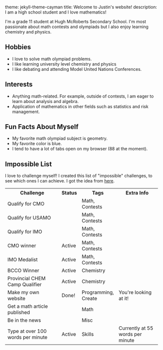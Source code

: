 theme: jekyll-theme-cayman
title: Welcome to Justin's website!
description: I am a high school student and I love mathematics!

<p>
	I'm a grade 11 student at Hugh McRoberts Secondary School. I'm most passionate about math contests and olympiads but I also enjoy learning chemistry and physics.
</p>
<h2> Hobbies </h2>
<ul>
	<li> I love to solve math olympiad problems. </li>
	<li> I like learning university level chemistry and physics </li>
	<li> I like debating and attending Model United Nations Conferences. </li>
</ul>
<h2> Interests </h2>
<ul>
	<li> Anything math-related. For example, outside of contests, I am eager to learn about analysis and algebra. </li>
	<li> Application of mathematics in other fields such as statistics and risk management. </li>
	
</ul>
<h2> Fun Facts About Myself </h2>
<ul>
	<li> My favorite math olympiad subject is geometry. </li>
	<li> My favorite color is blue. </li>
	<li> I tend to have a lot of tabs open on my browser (88 at the moment).</li>
</ul>
<h2> Impossible List </h2>
<p>
	I love to challenge myself! I created this list of "impossible" challenges, to see which ones I can achieve. I got the idea from <a href="https://impossiblehq.com/impossible-list/">here</a>.
</p>
<table id="impossiblelist">
  <tr>
    <th style="width: 40%">Challenge</th>
    <th style="width: 10%">Status</th>
    <th style="width: 20%">Tags</th>
    <th style="width: 30%">Extra Info</th>
  </tr>
  <tr>
    <td>Qualify for CMO</td>
    <td></td>
    <td>Math, Contests</td>
    <td></td>
  </tr>
  <tr>
    <td>Qualify for USAMO</td>
    <td></td>
    <td>Math, Contests</td>
    <td></td>
  </tr>
  <tr>
    <td>Qualify for IMO</td>
    <td></td>
    <td>Math, Contests</td>
    <td></td>
  </tr>

  <tr>
    <td>CMO winner</td>
    <td>Active</td>
    <td>Math, Contests</td>
	
  <tr>
    <td>IMO Medalist</td>
    <td>Active</td>
    <td>Math, Contests</td>
    <td></td>
	
<tr>
	<td>BCCO Winner</td>
	<td>Active</td>
	<td>Chemistry</td>
	<td></td>
	
  </tr>
  
<tr>
	<td>Provincial CHEM Camp Qualifier</td>
	<td>Active</td>
	<td>Chemistry</td>
	<td></td>
	
  </tr>
  
  <tr>
    <td>Make my own website</td>
    <td>Done!</td>
    <td>Programming, Create</td>
    <td>You're looking at it!</td>
  </tr>
  <tr>
    <td>Get a math article published</td>
    <td></td>
    <td>Math</td>
    <td></td>
  </tr>
  <tr>
    <td>Be in the news</td>
    <td></td>
    <td>Misc</td>
    <td></td>
  </tr>
  <tr>
    <td>Type at over 100 words per minute</td>
    <td>Active</td>
    <td>Skills</td>
    <td>Currently at 55 words per minute</td>
  </tr>
</table>
